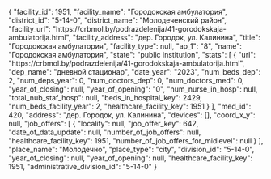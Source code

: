 {
    "facility_id": 1951,
    "facility_name": "Городокская амбулатория",
    "district_id": "5-14-0",
    "district_name": "Молодеченский район",
    "facility_url": "https:\/\/crbmol.by\/podrazdelenija\/41-gorodokskaja-ambulatorija.html",
    "facility_address": "дер. Городок, ул. Калинина",
    "title": "Городокская амбулатория",
    "facility_type": null,
    "ap_1": "8",
    "name": "Городокская амбулатория",
    "state": "public institution",
    "stats": [
        {
            "url": "https:\/\/crbmol.by\/podrazdelenija\/41-gorodokskaja-ambulatorija.html",
            "dep_name": "дневной стационар",
            "date_year": "2023",
            "num_beds_dep": 2,
            "num_deps_year": 0,
            "num_doctors_dep": 0,
            "num_doctors_med": 0,
            "year_of_closing": null,
            "year_of_opening": "0",
            "num_nurse_in_hosp": null,
            "total_nub_staf_hosp": null,
            "beds_in_hospital_key": 2429,
            "num_beds_facility_year": 2,
            "healthcare_facility_key": 1951
        }
    ],
    "med_id": 420,
    "address": "дер. Городок, ул. Калинина",
    "devices": [],
    "coord_x_y": null,
    "job_offers": [
        {
            "locality": null,
            "job_offer_key": 642,
            "date_of_data_update": null,
            "number_of_job_offers": null,
            "healthcare_facility_key": 1951,
            "number_of_job_offers_for_midlevel": null
        }
    ],
    "place_name": "Молодечно",
    "place_type": "city",
    "division_id": "5-14-0",
    "year_of_closing": null,
    "year_of_opening": null,
    "healthcare_facility_key": 1951,
    "administrative_division_id": "5-14-0"
}